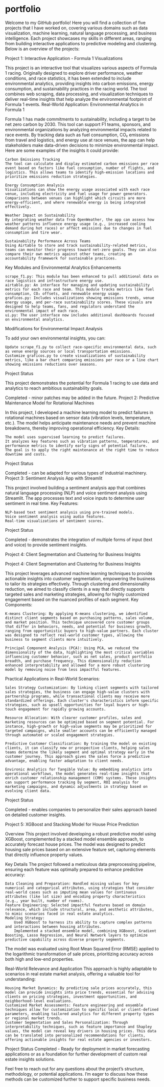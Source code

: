# portfolio

Welcome to my GitHub portfolio! Here you will find a collection of five projects that I have worked on, covering various domains such as data visualization, machine learning, natural language processing, and business intelligence. Each project showcases my skills in different areas, ranging from building interactive applications to predictive modeling and clustering. Below is an overview of the projects:

Project 1: Interactive Application - Formula 1 Visualizations

This project is an interactive tool that visualizes various aspects of Formula 1 racing. Originally designed to explore driver performance, weather conditions, and race statistics, it has been extended to include environmental analytics, providing insights into carbon emissions, energy consumption, and sustainability practices in the racing world. The tool combines web scraping, data processing, and visualization techniques to deliver real-time insights that help analyze the environmental footprint of Formula 1 events.
Real-World Application: Environmental Analytics in Formula 1

Formula 1 has made commitments to sustainability, including a target to be net zero carbon by 2030. This tool can support F1 teams, sponsors, and environmental organizations by analyzing environmental impacts related to race events. By tracking data such as fuel consumption, CO₂ emissions from travel and logistics, and energy use at race venues, the app can help stakeholders make data-driven decisions to minimize environmental impact. Here are some examples of the insights it could provide:

    Carbon Emissions Tracking
    The tool can calculate and display estimated carbon emissions per race event based on factors like fuel consumption, number of flights, and logistics. This allows teams to identify high-emission locations and prioritize emissions reduction strategies.

    Energy Consumption Analysis
    Visualizations can show the energy usage associated with each race venue, including electricity and fuel usage for power generators. Comparisons between venues can highlight which circuits are more energy-efficient, and where renewable energy is being integrated effectively.

    Weather Impact on Sustainability
    By integrating weather data from OpenWeather, the app can assess how weather patterns influence energy usage (e.g., increased cooling demand during hot races) or affect emissions due to changes in fuel consumption and tire wear.

    Sustainability Performance Across Teams
    Using Airtable to store and track sustainability-related metrics, teams can monitor their progress toward net-zero goals. They can also compare their own metrics against other teams, creating an accountability framework for sustainable practices.

Key Modules and Environmental Analytics Enhancements

    scrape_f1.py: This module has been enhanced to pull additional data on race logistics and infrastructure energy use.
    airtable.py: An interface for managing and updating sustainability metrics for each race and team. This module tracks metrics like fuel consumption, CO₂ offsets, and renewable energy usage.
    graficos.py: Includes visualizations showing emissions trends, venue energy usage, and per-race sustainability scores. These visuals are designed to help teams, fans, and regulators understand the environmental impact of each race.
    ui.py: The user interface now includes additional dashboards focused on environmental analytics.

Modifications for Environmental Impact Analysis

To add your own environmental insights, you can:

    Update scrape_f1.py to collect race-specific environmental data, such as venue energy sources or local transportation emissions.
    Customize graficos.py to create visualizations of sustainability metrics, like a bar chart comparing emissions per race or a line chart showing emissions reductions over seasons.

Project Status

This project demonstrates the potential for Formula 1 racing to use data and analytics to reach ambitious sustainability goals.

Completed - minor patches may be added in the future.
Project 2: Predictive Maintenance Model for Rotational Machines

In this project, I developed a machine learning model to predict failures in rotational machines based on sensor data (vibration levels, temperature, etc.). The model helps anticipate maintenance needs and prevent machine breakdowns, thereby improving operational efficiency.
Key Details:

    The model uses supervised learning to predict failures.
    It analyzes key features such as vibration patterns, temperatures, and performance metrics to identify early signs of potential failure.
    The goal is to apply the right maintenance at the right time to reduce downtime and costs.

Project Status

Completed - can be adapted for various types of industrial machinery.
Project 3: Sentiment Analysis App with Streamlit

This project involved building a sentiment analysis app that combines natural language processing (NLP) and voice sentiment analysis using Streamlit. The app processes text and voice inputs to determine user sentiment in real time.
Key Features:

    NLP-based text sentiment analysis using pre-trained models.
    Voice sentiment analysis using audio features.
    Real-time visualizations of sentiment scores.

Project Status

Completed - demonstrates the integration of multiple forms of input (text and voice) to provide sentiment insights.

Project 4: Client Segmentation and Clustering for Business Insights

Project 4: Client Segmentation and Clustering for Business Insights

This project leverages advanced machine learning techniques to provide actionable insights into customer segmentation, empowering the business to tailor its strategies effectively. Through clustering and dimensionality reduction, we aimed to classify clients in a way that directly supports targeted sales and marketing strategies, allowing for highly customized engagement based on the nuanced profiles of each segment.
Key Components:

    K-means Clustering: By applying K-means clustering, we identified distinct client segments based on purchasing patterns, sales volume, and market position. This technique uncovered core customer groups that differ in behaviors, needs, and potential for business growth, ranging from opportunistic buyers to high-value partners. Each cluster was designed to reflect real-world customer types, allowing the business to segment clients more intuitively.

    Principal Component Analysis (PCA): Using PCA, we reduced the dimensionality of the data, highlighting the most critical variables influencing customer behavior, such as net sales, product portfolio breadth, and purchase frequency. This dimensionality reduction enhanced interpretability and allowed for a more robust clustering model by removing noise from less impactful features.

Practical Applications in Real-World Scenarios:

    Sales Strategy Customization: By linking client segments with tailored sales strategies, the business can engage high-value clusters with partnership programs, while transactional clients may receive more standardized offerings. Each cluster's characteristics inform specific strategies, such as upsell opportunities for loyal buyers or high-touch engagement for rapidly growing accounts.

    Resource Allocation: With clearer customer profiles, sales and marketing resources can be optimized based on segment potential. For instance, high-growth or high-value segments may be prioritized for targeted campaigns, while smaller accounts can be efficiently managed through automated or scaled engagement strategies.

    Predictive Customer Classification: By training the model on existing clients, it can classify new or prospective clients, helping sales teams determine the likely segment and optimal strategy early in the customer journey. This approach gives the sales force a predictive advantage, enabling faster adaptation to client needs.

    Environic Analytics for Tangible Value: By embedding analytics into operational workflows, the model generates real-time insights that enrich customer relationship management (CRM) systems. These insights can support performance tracking by segment, ROI analysis for marketing campaigns, and dynamic adjustments in strategy based on evolving client data.

Project Status

Completed - enables companies to personalize their sales approach based on detailed customer insights.

Project 5: XGBoost and Stacking Model for House Price Prediction

Overview
This project involved developing a robust predictive model using XGBoost, complemented by a stacked model ensemble approach, to accurately forecast house prices. The model was designed to predict housing sale prices based on an extensive feature set, capturing elements that directly influence property values.

Key Details
The project followed a meticulous data preprocessing pipeline, ensuring each feature was optimally prepared to enhance predictive accuracy:

    Data Cleaning and Preparation: Handled missing values for key numerical and categorical attributes, using strategies that consider real-world cases such as imputing mean values for continuous attributes (like lot size) and encoding property characteristics (e.g., year built, number of rooms).
    Feature Engineering: Selected impactful features based on domain relevance, which include structural, area, and aesthetic attributes, to mimic scenarios faced in real estate analytics.
    Modeling Strategy:
        Used XGBoost to harness its ability to capture complex patterns and interactions between housing attributes.
        Implemented a stacked ensemble model, combining XGBoost, Gradient Boosting, Lasso Regression, and Neural Network layers to optimize predictive capability across diverse property segments.

The model was evaluated using Root Mean Squared Error (RMSE) applied to the logarithmic transformation of sale prices, prioritizing accuracy across both high and low-end properties.

Real-World Relevance and Application
This approach is highly adaptable to scenarios in real estate market analysis, offering a valuable tool for understanding:

    Housing Market Dynamics: By predicting sale prices accurately, this model can provide insights into price trends, essential for advising clients on pricing strategies, investment opportunities, and neighborhood-level evaluations.
    Customized Market Assessments: Feature engineering and ensemble techniques allow for customization to specific local or client-defined parameters, enabling tailored analytics for different property types or regional market trends.
    Customer Segmentation and Sales Personalization: Through interpretability techniques, such as feature importance and Shapley values, the model can reveal key drivers in housing prices. This data can be translated into personalized recommendations for clients, offering actionable insights for real estate agencies or investors.

Project Status
Completed - Ready for deployment in market forecasting applications or as a foundation for further development of custom real estate insights solutions.

Feel free to reach out for any questions about the project’s structure, methodology, or potential applications. I’m eager to discuss how these methods can be customized further to support specific business needs.
